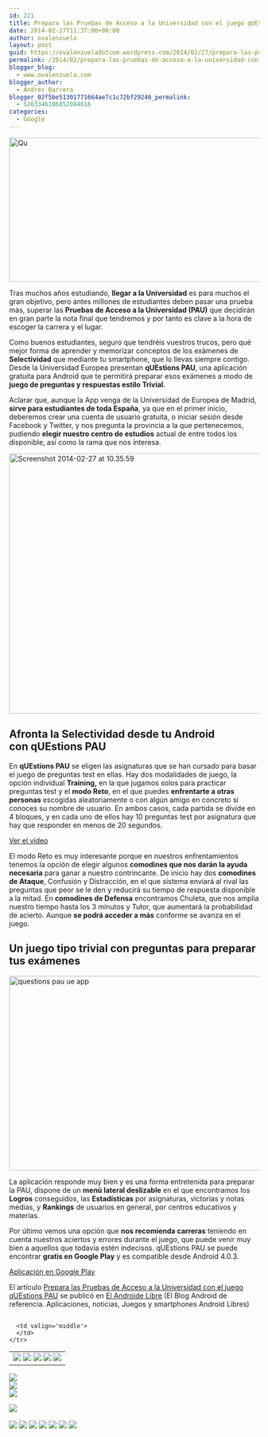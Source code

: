 ```yaml
---
id: 221
title: Prepara las Pruebas de Acceso a la Universidad con el juego qUEstions PAU
date: 2014-02-27T11:37:00+00:00
author: ovalenzuela
layout: post
guid: https://ovalenzueladotcom.wordpress.com/2014/02/27/prepara-las-pruebas-de-acceso-a-la-universidad-con-el-juego-questions-pau
permalink: /2014/02/prepara-las-pruebas-de-acceso-a-la-universidad-con-el-juego-questions-pau.html
blogger_blog:
  - www.ovalenzuela.com
blogger_author:
  - Andrés Barrera
blogger_02f5be51301771664ae7c1c72bf29246_permalink:
  - 5263346106852084616
categories:
  - Google
---
```

[<img class="aligncenter size-full wp-image-129263" alt="Qu" src="http://www.elandroidelibre.com/wp-content/uploads/2014/02/Qu.png" width="961" height="290" />](http://www.elandroidelibre.com/wp-content/uploads/2014/02/Qu.png)

Tras muchos años estudiando, **llegar a la Universidad** es para muchos el gran objetivo, pero antes millones de estudiantes deben pasar una prueba más, superar las **Pruebas de Acceso a la Universidad (PAU)** que decidirán en gran parte la nota final que tendremos y por tanto es clave a la hora de escoger la carrera y el lugar.

Como buenos estudiantes, seguro que tendréis vuestros trucos, pero qué mejor forma de aprender y memorizar conceptos de los exámenes de **Selectividad** que mediante tu smartphone, que lo llevas siempre contigo. Desde la Universidad Europea presentan **qUEstions PAU**, una aplicación gratuita para Android que te permitirá preparar esos exámenes a modo de **juego de preguntas y respuestas estilo Trivial.**

Aclarar que, aunque la App venga de la Universidad de Europea de Madrid, **sirve para estudiantes de toda España**, ya que en el primer inicio, deberemos crear una cuenta de usuario gratuita, o iniciar sesión desde Facebook y Twitter, y nos pregunta la provincia a la que pertenecemos, pudiendo **elegir nuestro centro de estudios** actual de entre todos los disponible, así como la rama que nos interesa.

[<img class="aligncenter size-full wp-image-129265" alt="Screenshot 2014-02-27 at 10.35.59" src="http://www.elandroidelibre.com/wp-content/uploads/2014/02/Screenshot-2014-02-27-at-10.35.59.png" width="651" height="523" />](http://www.elandroidelibre.com/wp-content/uploads/2014/02/Screenshot-2014-02-27-at-10.35.59.png)

## Afronta la Selectividad desde tu Android con qUEstions PAU

En **qUEstions PAU** se eligen las asignaturas que se han cursado para basar el juego de preguntas test en ellas. Hay dos modalidades de juego, la opción individual **Training,** en la que jugamos solos para practicar preguntas test y el **modo Reto**, en el que puedes **enfrentarte a otras personas** escogidas aleatoriamente o con algún amigo en concreto si conoces su nombre de usuario. En ambos casos, cada partida se divide en 4 bloques, y en cada uno de ellos hay 10 preguntas test por asignatura que hay que responder en menos de 20 segundos.

[Ver el vídeo](http://www.elandroidelibre.com/2014/02/prepara-las-pruebas-de-acceso-a-la-universidad-con-el-juego-questions-pau.html)

El modo Reto es muy interesante porque en nuestros enfrentamientos tenemos la opción de elegir algunos **comodines que nos darán la ayuda necesaria** para ganar a nuestro contrincante. De inicio hay dos **comodines de Ataque**, Confusión y Distracción, en el que sistema enviará al rival las preguntas que peor se le den y reducirá su tiempo de respuesta disponible a la mitad. En **comodines de Defensa** encontramos Chuleta, que nos amplia nuestro tiempo hasta los 3 minutos y Tutor, que aumentará la probabilidad de acierto. Aunque **se podrá acceder a más** conforme se avanza en el juego.

## Un juego tipo trivial con preguntas para preparar tus exámenes

[<img class="aligncenter size-full wp-image-129267" alt="questions pau ue app" src="http://www.elandroidelibre.com/wp-content/uploads/2014/02/questions-pau-ue-app.jpg" width="674" height="391" />](http://www.elandroidelibre.com/wp-content/uploads/2014/02/questions-pau-ue-app.jpg)

La aplicación responde muy bien y es una forma entretenida para preparar la PAU, dispone de un **menú lateral deslizable** en el que encontramos los **Logros** conseguidos, las **Estadísticas** por asignaturas, victorias y notas medias, y **Rankings** de usuarios en general, por centros educativos y materias.

Por último vemos una opción que **nos recomienda carreras** teniendo en cuenta nuestros aciertos y errores durante el juego, que puede venir muy bien a aquellos que todavía estén indecisos. qUEstions PAU se puede encontrar **gratis en Google Play** y es compatible desde Android 4.0.3.

<a target="_blank" href="https://play.google.com/store/apps/details?id=net.flagsolutions.questions">Aplicación en Google Play</a>

El artículo [Prepara las Pruebas de Acceso a la Universidad con el juego qUEstions PAU](http://www.elandroidelibre.com/2014/02/prepara-las-pruebas-de-acceso-a-la-universidad-con-el-juego-questions-pau.html) se publicó en [El Androide Libre](http://www.elandroidelibre.com) (El Blog Android de referencia. Aplicaciones, noticias, Juegos y smartphones Android Libres)


<img width="1" height="1" src="http://rss.feedsportal.com/c/34005/f/617036/s/379b1b95/sc/33/mf.gif" border="0" /> 

<div>
  <table border='0'>
    <tr>
      <td valign='middle'>
        <a href="http://share.feedsportal.com/share/twitter/?u=http%3A%2F%2Fwww.elandroidelibre.com%2F2014%2F02%2Fprepara-las-pruebas-de-acceso-a-la-universidad-con-el-juego-questions-pau.html&t=Prepara+las+Pruebas+de+Acceso+a+la+Universidad+con+el+juego+qUEstions+PAU" target="_blank"><img src="http://res3.feedsportal.com/social/twitter.png" border="0" /></a> <a href="http://share.feedsportal.com/share/facebook/?u=http%3A%2F%2Fwww.elandroidelibre.com%2F2014%2F02%2Fprepara-las-pruebas-de-acceso-a-la-universidad-con-el-juego-questions-pau.html&t=Prepara+las+Pruebas+de+Acceso+a+la+Universidad+con+el+juego+qUEstions+PAU" target="_blank"><img src="http://res3.feedsportal.com/social/facebook.png" border="0" /></a> <a href="http://share.feedsportal.com/share/linkedin/?u=http%3A%2F%2Fwww.elandroidelibre.com%2F2014%2F02%2Fprepara-las-pruebas-de-acceso-a-la-universidad-con-el-juego-questions-pau.html&t=Prepara+las+Pruebas+de+Acceso+a+la+Universidad+con+el+juego+qUEstions+PAU" target="_blank"><img src="http://res3.feedsportal.com/social/linkedin.png" border="0" /></a> <a href="http://share.feedsportal.com/share/gplus/?u=http%3A%2F%2Fwww.elandroidelibre.com%2F2014%2F02%2Fprepara-las-pruebas-de-acceso-a-la-universidad-con-el-juego-questions-pau.html&t=Prepara+las+Pruebas+de+Acceso+a+la+Universidad+con+el+juego+qUEstions+PAU" target="_blank"><img src="http://res3.feedsportal.com/social/googleplus.png" border="0" /></a> <a href="http://share.feedsportal.com/share/email/?u=http%3A%2F%2Fwww.elandroidelibre.com%2F2014%2F02%2Fprepara-las-pruebas-de-acceso-a-la-universidad-con-el-juego-questions-pau.html&t=Prepara+las+Pruebas+de+Acceso+a+la+Universidad+con+el+juego+qUEstions+PAU" target="_blank"><img src="http://res3.feedsportal.com/social/email.png" border="0" /></a>
      </td>
      
      <td valign='middle'>
      </td>
    </tr>
  </table>
</div>

[<img src="http://da.feedsportal.com/r/186531175709/u/49/f/617036/c/34005/s/379b1b95/sc/33/rc/1/rc.img" border="0" />](http://da.feedsportal.com/r/186531175709/u/49/f/617036/c/34005/s/379b1b95/sc/33/rc/1/rc.htm)  
[<img src="http://da.feedsportal.com/r/186531175709/u/49/f/617036/c/34005/s/379b1b95/sc/33/rc/2/rc.img" border="0" />](http://da.feedsportal.com/r/186531175709/u/49/f/617036/c/34005/s/379b1b95/sc/33/rc/2/rc.htm)  
[<img src="http://da.feedsportal.com/r/186531175709/u/49/f/617036/c/34005/s/379b1b95/sc/33/rc/3/rc.img" border="0" />](http://da.feedsportal.com/r/186531175709/u/49/f/617036/c/34005/s/379b1b95/sc/33/rc/3/rc.htm)

[<img src="http://da.feedsportal.com/r/186531175709/u/49/f/617036/c/34005/s/379b1b95/a2.img" border="0" />](http://da.feedsportal.com/r/186531175709/u/49/f/617036/c/34005/s/379b1b95/a2.htm)
<img width="1" height="1" src="http://pi.feedsportal.com/r/186531175709/u/49/f/617036/c/34005/s/379b1b95/a2t.img" border="0" /> 

<div>
  <a href="http://feeds.feedburner.com/~ff/elandroidelibre?a=_LkFypzZ9Zo:Ami8CwijZOQ:ecdYMiMMAMM"><img src="http://feeds.feedburner.com/~ff/elandroidelibre?d=ecdYMiMMAMM" border="0" /></a> <a href="http://feeds.feedburner.com/~ff/elandroidelibre?a=_LkFypzZ9Zo:Ami8CwijZOQ:V_sGLiPBpWU"><img src="http://feeds.feedburner.com/~ff/elandroidelibre?i=_LkFypzZ9Zo:Ami8CwijZOQ:V_sGLiPBpWU" border="0" /></a> <a href="http://feeds.feedburner.com/~ff/elandroidelibre?a=_LkFypzZ9Zo:Ami8CwijZOQ:7Q72WNTAKBA"><img src="http://feeds.feedburner.com/~ff/elandroidelibre?d=7Q72WNTAKBA" border="0" /></a> <a href="http://feeds.feedburner.com/~ff/elandroidelibre?a=_LkFypzZ9Zo:Ami8CwijZOQ:dnMXMwOfBR0"><img src="http://feeds.feedburner.com/~ff/elandroidelibre?d=dnMXMwOfBR0" border="0" /></a> <a href="http://feeds.feedburner.com/~ff/elandroidelibre?a=_LkFypzZ9Zo:Ami8CwijZOQ:yIl2AUoC8zA"><img src="http://feeds.feedburner.com/~ff/elandroidelibre?d=yIl2AUoC8zA" border="0" /></a> <a href="http://feeds.feedburner.com/~ff/elandroidelibre?a=_LkFypzZ9Zo:Ami8CwijZOQ:qj6IDK7rITs"><img src="http://feeds.feedburner.com/~ff/elandroidelibre?d=qj6IDK7rITs" border="0" /></a> <a href="http://feeds.feedburner.com/~ff/elandroidelibre?a=_LkFypzZ9Zo:Ami8CwijZOQ:I9og5sOYxJI"><img src="http://feeds.feedburner.com/~ff/elandroidelibre?d=I9og5sOYxJI" border="0" /></a>
</div>

<img src="http://feeds.feedburner.com/~r/elandroidelibre/~4/_LkFypzZ9Zo" height="1" width="1" />